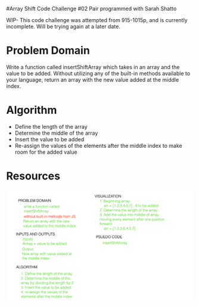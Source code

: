 #Array Shift Code Challenge #02
Pair programmed with Sarah Shatto

WIP- This code challenge was attempted from 915-1015p, and is currently incomplete. Will be trying again at a later date.

# Problem Domain

Write a function called insertShiftArray which takes in an array and the value to be added. Without utilizing any of the built-in methods available to your language, return an array with the new value added at the middle index.

# Algorithm

- Define the length of the array
- Determine the middle of the array
- Insert the value to be added
- Re-assign the values of the elements after the middle index to make room for the added value

# Resources

![Switch Array Whiteboard](Whiteboard[1]-01.png)
